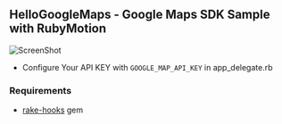 ## HelloGoogleMaps - Google Maps SDK Sample with RubyMotion

![ScreenShot](https://raw.github.com/Watson1978/HelloGoogleMaps/master/screenshot/google_maps.png)

- Configure Your API KEY with `GOOGLE_MAP_API_KEY` in app_delegate.rb

### Requirements

- [rake-hooks](https://rubygems.org/gems/rake-hooks) gem